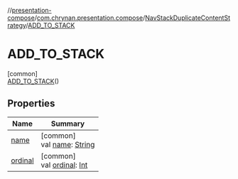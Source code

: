 //[presentation-compose](../../../../index.md)/[com.chrynan.presentation.compose](../../index.md)/[NavStackDuplicateContentStrategy](../index.md)/[ADD_TO_STACK](index.md)

# ADD_TO_STACK

[common]\
[ADD_TO_STACK](index.md)()

## Properties

| Name | Summary |
|---|---|
| [name](../-c-l-e-a-r_-s-t-a-c-k/index.md#-372974862%2FProperties%2F-399056487) | [common]<br>val [name](../-c-l-e-a-r_-s-t-a-c-k/index.md#-372974862%2FProperties%2F-399056487): [String](https://kotlinlang.org/api/latest/jvm/stdlib/kotlin/-string/index.html) |
| [ordinal](../-c-l-e-a-r_-s-t-a-c-k/index.md#-739389684%2FProperties%2F-399056487) | [common]<br>val [ordinal](../-c-l-e-a-r_-s-t-a-c-k/index.md#-739389684%2FProperties%2F-399056487): [Int](https://kotlinlang.org/api/latest/jvm/stdlib/kotlin/-int/index.html) |

